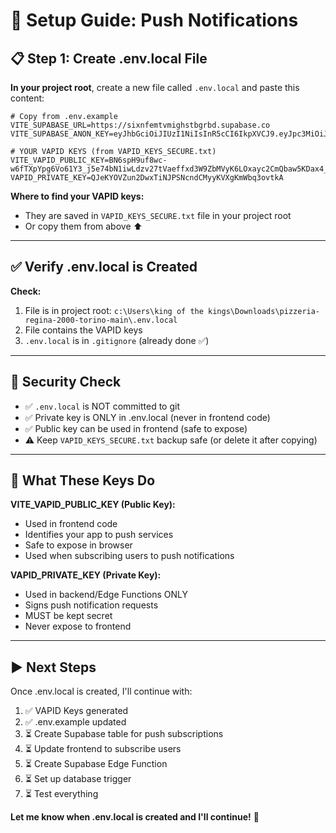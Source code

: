 # 🚀 Setup Guide: Push Notifications

## 📋 Step 1: Create .env.local File

**In your project root**, create a new file called `.env.local` and paste this content:

```env
# Copy from .env.example
VITE_SUPABASE_URL=https://sixnfemtvmighstbgrbd.supabase.co
VITE_SUPABASE_ANON_KEY=eyJhbGciOiJIUzI1NiIsInR5cCI6IkpXVCJ9.eyJpc3MiOiJzdXBhYmFzZSIsInJlZiI6InNpeG5mZW10dm1pZ2hzdGJncmJkIiwicm9sZSI6ImFub24iLCJpYXQiOjE3NTEyOTIxODQsImV4cCI6MjA2Njg2ODE4NH0.eOV2DYqcMV1rbmw8wa6xB7MBSpXaoUhnSyuv_j5mg4I

# YOUR VAPID KEYS (from VAPID_KEYS_SECURE.txt)
VITE_VAPID_PUBLIC_KEY=BN6spH9uf8wc-w6fTXpYpg6Vo61Y3_j5e74bN1iwLdzv27tVaeffxd3W9ZbMVyK6LOxayc2CmQbaw5KDax4_Iyw
VAPID_PRIVATE_KEY=QJeKYOVZun2DwxTiNJPSNcndCMyyKVXgKmWbq3ovtkA
```

**Where to find your VAPID keys:**
- They are saved in `VAPID_KEYS_SECURE.txt` file in your project root
- Or copy them from above ⬆️

---

## ✅ Verify .env.local is Created

**Check:**
1. File is in project root: `c:\Users\king of the kings\Downloads\pizzeria-regina-2000-torino-main\.env.local`
2. File contains the VAPID keys
3. `.env.local` is in `.gitignore` (already done ✅)

---

## 🔐 Security Check

- ✅ `.env.local` is NOT committed to git
- ✅ Private key is ONLY in .env.local (never in frontend code)
- ✅ Public key can be used in frontend (safe to expose)
- ⚠️ Keep `VAPID_KEYS_SECURE.txt` backup safe (or delete it after copying)

---

## 🎯 What These Keys Do

**VITE_VAPID_PUBLIC_KEY (Public Key):**
- Used in frontend code
- Identifies your app to push services
- Safe to expose in browser
- Used when subscribing users to push notifications

**VAPID_PRIVATE_KEY (Private Key):**
- Used in backend/Edge Functions ONLY
- Signs push notification requests
- MUST be kept secret
- Never expose to frontend

---

## ▶️ Next Steps

Once .env.local is created, I'll continue with:

1. ✅ VAPID Keys generated
2. ✅ .env.example updated
3. ⏳ Create Supabase table for push subscriptions
4. ⏳ Update frontend to subscribe users
5. ⏳ Create Supabase Edge Function
6. ⏳ Set up database trigger
7. ⏳ Test everything

**Let me know when .env.local is created and I'll continue!** 🚀
